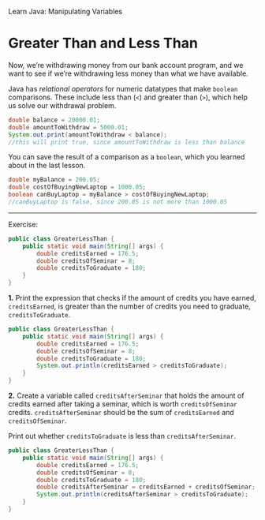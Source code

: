 Learn Java: Manipulating Variables
# Greater Than and Less Than

Now, we’re withdrawing money from our bank account program, and we want to see if we’re withdrawing less money than what we have available.

Java has _relational operators_ for numeric datatypes that make `boolean` comparisons. These include less than (`<`) and greater than (`>`), which help us solve our withdrawal problem.

```java
double balance = 20000.01;
double amountToWithdraw = 5000.01;
System.out.print(amountToWithdraw < balance);
//this will print true, since amountToWithdraw is less than balance
```

You can save the result of a comparison as a `boolean`, which you learned about in the last lesson.

```java
double myBalance = 200.05;
double costOfBuyingNewLaptop = 1000.05;
boolean canBuyLaptop = myBalance > costOfBuyingNewLaptop;
//canBuyLaptop is false, since 200.05 is not more than 1000.05
```

---

Exercise: 

```java
public class GreaterLessThan {
	public static void main(String[] args) {   
		double creditsEarned = 176.5;
	    double creditsOfSeminar = 8;
	    double creditsToGraduate = 180;
	}
}
```

**1.** Print the expression that checks if the amount of credits you have earned, `creditsEarned`, is greater than the number of credits you need to graduate, `creditsToGraduate`.

```java
public class GreaterLessThan {
	public static void main(String[] args) {   
		double creditsEarned = 176.5;
	    double creditsOfSeminar = 8;
	    double creditsToGraduate = 180;
	    System.out.println(creditsEarned > creditsToGraduate);
	}
}
```


**2.** Create a variable called `creditsAfterSeminar` that holds the amount of credits earned after taking a seminar, which is worth `creditsOfSeminar` credits. `creditsAfterSeminar` should be the sum of `creditsEarned` and `creditsOfSeminar`.

Print out whether `creditsToGraduate` is less than `creditsAfterSeminar`.

```java
public class GreaterLessThan {
	public static void main(String[] args) {   
		double creditsEarned = 176.5;
	    double creditsOfSeminar = 8;
	    double creditsToGraduate = 180;
	    double creditsAfterSeminar = creditsEarned + creditsOfSeminar;
	    System.out.println(creditsAfterSeminar > creditsToGraduate);
	}
}
```